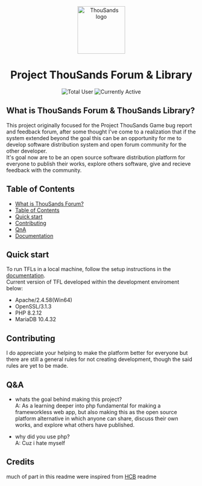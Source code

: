 <div align="center">
  <picture>
    <source media="(prefers-color-scheme: dark)" srcset="#">
    <img src="#" width="126" alt="ThouSands logo">
  </picture>
  <h1>Project ThouSands Forum & Library</h1>

  ![Total User](https://) ![Currently Active](https://)

</div>

## What is ThouSands Forum & ThouSands Library?
This project originally focused for the Project ThouSands Game bug report and feedback forum,
after some thought I've come to a realization that if the system extended beyond the goal this can be an opportunity for me to develop software distribution system and open forum community for the other developer.<br>
It's goal now are to be an open source software distribution platform for everyone to publish their works, explore others software, give and recieve feedback with the community.

## Table of Contents

- [What is ThouSands Forum?](#What-is-ThouSands-Forums?)
- [Table of Contents](#table-of-contents)
- [Quick start](#Quick-start)
- [Contributing](#Contributing)
- [QnA](#Q&A)
- [Documentation](https://github.com/NNRVINTAGE/ThouSands-Forum/blob/main/dev-docs/)

## Quick start
To run TFLs in a local machine, follow the setup instructions in the [documentation](https://github.com/NNRVINTAGE/ThouSands-Forum/blob/main/dev-docs/).<br>
Current version of TFL developed within the development enviroment below:
- Apache/2.4.58(Win64)
- OpenSSL/3.1.3
- PHP 8.2.12
- MariaDB 10.4.32

## Contributing
I do appreciate your helping to make the platform better for everyone but there are still a general rules for not creating development, though the said rules are yet to be made.

## Q&A
- whats the goal behind making this project?<br>
A: As a learning deeper into php fundamental for making a frameworkless web app, but also making this as the open source platform alternative in which anyone can share, discuss their own works, and explore what others have published.

- why did you use php?<br>
A: Cuz i hate myself
## Credits
much of part in this readme were inspired from [HCB](https://github.com/hackclub/hcb) readme